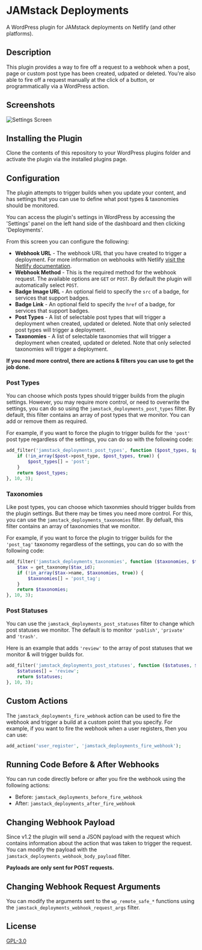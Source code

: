 # JAMstack Deployments

A WordPress plugin for JAMstack deployments on Netlify (and other platforms).

## Description

This plugin provides a way to fire off a request to a webhook when a post, page or custom post type has been created, udpated or deleted. You're also able to fire off a request manually at the click of a button, or programmatically via a WordPress action.

## Screenshots

![Settings Screen](.wordpress-org/screenshot-1.png)

## Installing the Plugin

Clone the contents of this repository to your WordPress plugins folder and activate the plugin via the installed plugins page.

## Configuration

The plugin attempts to trigger builds when you update your content, and has settings that you can use to define what post types & taxonomies should be monitored.

You can access the plugin's settings in WordPress by accessing the 'Settings' panel on the left hand side of the dashboard and then clicking 'Deployments'.

From this screen you can configure the following:

- **Webhook URL** - The webhook URL that you have created to trigger a deployment. For more information on webhooks with Netlify [visit the Netlify documentation](https://www.netlify.com/docs/webhooks/).
- **Webhook Method** - This is the required method for the webhook request. The available options are `GET` or `POST`. By default the plugin will automatically select `POST`.
- **Badge Image URL** - An optional field to specify the `src` of a badge, for services that support badges.
- **Badge Link** - An optional field to specify the `href` of a badge, for services that support badges.
- **Post Types** - A list of selectable post types that will trigger a deployment when created, updated or deleted. Note that only selected post types will trigger a deployment.
- **Taxonomies** - A list of selectable taxonomies that will trigger a deployment when created, updated or deleted. Note that only selected taxonomies will trigger a deployment.

**If you need more control, there are actions & filters you can use to get the job done.**

### Post Types

You can choose which posts types should trigger builds from the plugin settings. However, you may require more control, or need to overwrite the settings, you can do so using the `jamstack_deployments_post_types` filter. By default, this filter contains an array of post types that we monitor. You can add or remove them as required.

For example, if you want to force the plugin to trigger builds for the `'post'` post type regardless of the settings, you can do so with the following code:

```php
add_filter('jamstack_deployments_post_types', function ($post_types, $post_id, $post) {
    if (!in_array($post->post_type, $post_types, true)) {
        $post_types[] = 'post';
    }
    return $post_types;
}, 10, 3);
```

### Taxonomies

Like post types, you can choose which taxonmies should trigger builds from the plugin settings. But there may be times you need more control. For this, you can use the `jamstack_deployments_taxonomies` filter. By defualt, this filter contains an array of taxonomies that we monitor.

For example, if you want to force the plugin to trigger builds for the `'post_tag'` taxonomy regardless of the settings, you can do so with the following code:

```php
add_filter('jamstack_deployments_taxonomies', function ($taxonomies, $term_id, $tax_id) {
    $tax = get_taxonomy($tax_id);
    if (!in_array($tax->name, $taxonomies, true)) {
        $taxonomies[] = 'post_tag';
    }
    return $taxonomies;
}, 10, 3);
```

### Post Statuses

You can use the `jamstack_deployments_post_statuses` filter to change which post statuses we monitor. The default is to monitor `'publish'`, `'private'` and `'trash'`.

Here is an example that adds `'review'` to the array of post statuses that we monitor & will trigger builds for.

```php
add_filter('jamstack_deployments_post_statuses', function ($statuses, $post_id, $post) {
    $statuses[] = 'review';
    return $statuses;
}, 10, 3);
```

## Custom Actions

The `jamstack_deployments_fire_webhook` action can be used to fire the webhook and trigger a build at a custom point that you specify. For example, if you want to fire the webhook when a user registers, then you can use:

```php
add_action('user_register', 'jamstack_deployments_fire_webhook');
```

## Running Code Before & After Webhooks

You can run code directly before or after you fire the webhook using the following actions:

* Before: `jamstack_deployments_before_fire_webhook`
* After: `jamstack_deployments_after_fire_webhook`

## Changing Webhook Payload

Since v1.2 the plugin will send a JSON payload with the request which contains information about the action that was taken to trigger the request. You can modify the payload with the `jamstack_deployments_webhook_body_payload` filter.

**Payloads are only sent for POST requests.**

## Changing Webhook Request Arguments

You can modify the arguments sent to the `wp_remote_safe_*` functions using the `jamstack_deployments_webhook_request_args` filter.

## License
[GPL-3.0](LICENSE.md)
